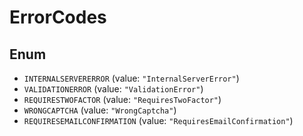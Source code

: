 # ErrorCodes

## Enum

* `INTERNALSERVERERROR` (value: `"InternalServerError"`)
* `VALIDATIONERROR` (value: `"ValidationError"`)
* `REQUIRESTWOFACTOR` (value: `"RequiresTwoFactor"`)
* `WRONGCAPTCHA` (value: `"WrongCaptcha"`)
* `REQUIRESEMAILCONFIRMATION` (value: `"RequiresEmailConfirmation"`)
